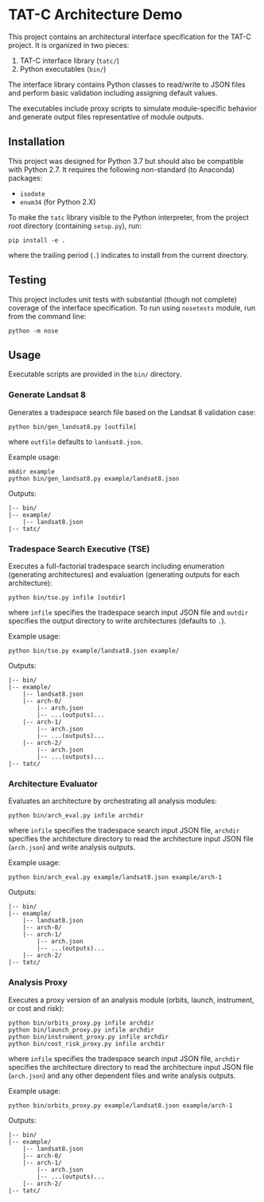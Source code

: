 TAT-C Architecture Demo
=======================

This project contains an architectural interface specification for the TAT-C project. It is organized in two pieces:
 1. TAT-C interface library (`tatc/`)
 2. Python executables (`bin/`)

The interface library contains Python classes to read/write to JSON files and perform basic validation including assigning default values.

The executables include proxy scripts to simulate module-specific behavior and generate output files representative of module outputs.

## Installation

This project was designed for Python 3.7 but should also be compatible with Python 2.7. It requires the following non-standard (to Anaconda) packages:
 - `isodate`
 - `enum34` (for Python 2.X)

To make the `tatc` library visible to the Python interpreter, from the project root directory (containing `setup.py`), run:
```shell
pip install -e .
```
where the trailing period (`.`) indicates to install from the current directory.

## Testing

This project includes unit tests with substantial (though not complete) coverage of the interface specification. To run using `nosetests` module, run from the command line:

```shell
python -m nose
```

## Usage

Executable scripts are provided in the `bin/` directory.

### Generate Landsat 8

Generates a tradespace search file based on the Landsat 8 validation case:
```shell
python bin/gen_landsat8.py [outfile]
```
where `outfile` defaults to `landsat8.json`.

Example usage:
```shell
mkdir example
python bin/gen_landsat8.py example/landsat8.json
```
Outputs:
```
|-- bin/
|-- example/
    |-- landsat8.json
|-- tatc/
```

### Tradespace Search Executive (TSE)

Executes a full-factorial tradespace search including enumeration (generating architectures) and evaluation (generating outputs for each architecture):
```shell
python bin/tse.py infile [outdir]
```
where `infile` specifies the tradespace search input JSON file and `outdir` specifies the output directory to write architectures (defaults to `.`).

Example usage:
```shell
python bin/tse.py example/landsat8.json example/
```
Outputs:
```
|-- bin/
|-- example/
    |-- landsat8.json
    |-- arch-0/
        |-- arch.json
        |-- ...(outputs)...
    |-- arch-1/
        |-- arch.json
        |-- ...(outputs)...
    |-- arch-2/
        |-- arch.json
        |-- ...(outputs)...
|-- tatc/
```

### Architecture Evaluator

Evaluates an architecture by orchestrating all analysis modules:
```shell
python bin/arch_eval.py infile archdir
```
where `infile` specifies the tradespace search input JSON file, `archdir` specifies the architecture directory to read the architecture input JSON file (`arch.json`) and write analysis outputs.

Example usage:
```shell
python bin/arch_eval.py example/landsat8.json example/arch-1
```
Outputs:
```
|-- bin/
|-- example/
    |-- landsat8.json
    |-- arch-0/
    |-- arch-1/
        |-- arch.json
        |-- ...(outputs)...
    |-- arch-2/
|-- tatc/
```

### Analysis Proxy

Executes a proxy version of an analysis module (orbits, launch, instrument, or cost and risk):
```shell
python bin/orbits_proxy.py infile archdir
python bin/launch_proxy.py infile archdir
python bin/instrument_proxy.py infile archdir
python bin/cost_risk_proxy.py infile archdir
```
where `infile` specifies the tradespace search input JSON file, `archdir` specifies the architecture directory to read the architecture input JSON file (`arch.json`) and any other dependent files and write analysis outputs.

Example usage:
```shell
python bin/orbits_proxy.py example/landsat8.json example/arch-1
```
Outputs:
```
|-- bin/
|-- example/
    |-- landsat8.json
    |-- arch-0/
    |-- arch-1/
        |-- arch.json
        |-- ...(outputs)...
    |-- arch-2/
|-- tatc/
```
